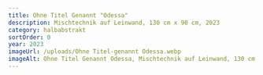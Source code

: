 ```yaml
---
title: Ohne Titel Genannt "Odessa"
description: Mischtechnik auf Leinwand, 130 cm x 90 cm, 2023
category: halbabstrakt
sortOrder: 0
year: 2023
imageUrl: /uploads/Ohne Titel-genannt Odessa.webp
imageAlt: Ohne Titel Genannt Odessa, Mischtechnik auf Leinwand, 130 cm x 90 cm, 2023
---
```

